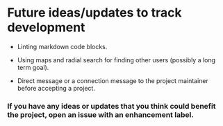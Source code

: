 # Future ideas/updates to track development 

* Linting markdown code blocks.

* Using maps and radial search for finding other users (possibly a long term goal).

* Direct message or a connection message to the project maintainer before accepting a project.

### If you have any ideas or updates that you think could benefit the project, open an issue with an enhancement label. 
